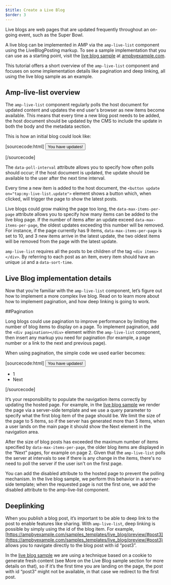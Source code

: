 ```yaml
---
$title: Create a Live Blog
$order: 3
---
```

Live blogs are web pages that are updated frequently throughout an on-going event, such as the Super Bowl.

A live blog can be implemented in AMP via the `amp-live-list` component using the LiveBlogPosting markup. To see a sample implementation that you can use as a starting point, visit the [live blog sample](https://www.ampbyexample.com/samples_templates/live_blog/) at [ampbyexample.com](https://www.ampbyexample.com).

This tutorial offers a short overview of the `amp-live-list` component and focuses on some implementation details like pagination and deep linking, all using the live blog sample as an example.

## Amp-live-list overview

The `amp-live-list` component regularly polls the host document for updated content and updates the end user's browser as new items become available. This means that every time a new blog post needs to be added, the host document should be updated by the CMS to include the update in both the body and the metadata section.

This is how an initial blog could look like:

[sourcecode:html]
<amp-live-list id="my-live-list" data-poll-interval="15000" data-max-items-per-page="5">
  <button update on="tap:my-live-list.update">You have updates!</button>
  <div items></div>
</amp-live-list>
[/sourcecode]

The `data-poll-interval` attribute allows you to specify how often polls should occur; if the host document is updated, the update should be available to the user after the next time interval.

Every time a new item is added to the host document, the `<button update on="tap:my-live-list.update">` element shows a button which, when clicked, will trigger the page to show the latest posts.

Live blogs could grow making the page too long, the `data-max-items-per-page` attribute allows you to specify how many items can be added to the live blog page. If the number of items after an update exceed `data-max-items-per-page`, the oldest updates exceeding this number will be removed. For instance, if the page currently has 9 items, `data-max-items-per-page` is set to 10, and 3 new items arrive in the latest update, the two oldest items will be removed from the page with the latest update.

`amp-live-list` requires all the posts to be children of the tag `<div items></div>`. By referring to each post as an item, every item should have an unique `id` and a `data-sort-time`.

## Live Blog implementation details

Now that you’re familiar with the `amp-live-list` component, let’s figure out how to implement a more complex live blog. Read on to learn more about how to implement pagination, and how deep linking is going to work.

##Pagination

Long blogs could use pagination to improve performance by limiting the number of blog items to display on a page. To implement pagination, add the `<div pagination></div>` element within the `amp-live-list` component, then insert any markup you need for pagination (for example, a page number or a link to the next and previous page).

When using pagination, the simple code we used earlier becomes:

[sourcecode:html]
<amp-live-list id="my-live-list" data-poll-interval="15000" data-max-items-per-page="5">
  <button update on="tap:my-live-list.update">You have updates!</button>
  <div items></div>
  <div pagination>
    <nav>
      <ul>
        <li>1</li>
        <li>Next</li>
      </ul>
     </nav>
   </div>
</amp-live-list>
[/sourcecode]

It’s your responsibility to populate the navigation items correctly by updating the hosted page. For example, in the [live blog sample](https://www.ampbyexample.com/samples_templates/live_blog/) we render the page via a server-side template and we use a query parameter to specify what the first blog item of the page should be. We limit the size of the page to 5 items, so if the server has generated more than 5 items, when a user lands on the main page it should show the Next element in the navigation area.

<amp-img src="/static/img/liveblog-pagination.jpg" alt="Live blog pagination" height="526" width="300"></amp-img>

After the size of blog posts has exceeded the maximum number of items specified by `data-max-items-per-page`, the older blog items are displayed in the “Next” pages, for example on page 2. Given that the `amp-live-list` polls the server at intervals to see if there is any change in the items, there's no need to poll the server if the user isn't on the first page.

You can add the disabled attribute to  the hosted page to prevent the polling mechanism. In the live blog sample, we perform this behavior in  a server-side template; when the requested page is not the first one, we add the disabled attribute to the amp-live-list component.

## Deeplinking

When you publish a blog post, it’s important to be able to deep link to the post to enable features like sharing. With `amp-live-list`, deep linking is possible by simply using the id of the blog item. For example, [https://ampbyexample.com/samples_templates/live_blog/preview/#post3](https://ampbyexample.com/samples_templates/live_blog/preview/#post3) allows you to navigate directly to the blog post with id “post3”.

In the [live blog sample](https://www.ampbyexample.com/samples_templates/live_blog/) we are using a technique based on a cookie to generate fresh content (see More on the Live Blog sample section for more details on that), so if it’s the first time you are landing on the page, the post with id “post3” might not be available, in that case we redirect to the first post.